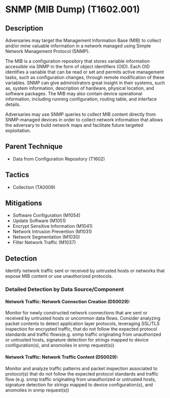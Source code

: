 # SNMP (MIB Dump) (T1602.001)

## Description
Adversaries may target the Management Information Base (MIB) to collect and/or mine valuable information in a network managed using Simple Network Management Protocol (SNMP).

The MIB is a configuration repository that stores variable information accessible via SNMP in the form of object identifiers (OID). Each OID identifies a variable that can be read or set and permits active management tasks, such as configuration changes, through remote modification of these variables. SNMP can give administrators great insight in their systems, such as, system information, description of hardware, physical location, and software packages. The MIB may also contain device operational information, including running configuration, routing table, and interface details.

Adversaries may use SNMP queries to collect MIB content directly from SNMP-managed devices in order to collect network information that allows the adversary to build network maps and facilitate future targeted exploitation. 

## Parent Technique
- Data from Configuration Repository (T1602)

## Tactics
- Collection (TA0009)

## Mitigations
- Software Configuration (M1054)
- Update Software (M1051)
- Encrypt Sensitive Information (M1041)
- Network Intrusion Prevention (M1031)
- Network Segmentation (M1030)
- Filter Network Traffic (M1037)

## Detection
Identify network traffic sent or received by untrusted hosts or networks that expose MIB content or use unauthorized protocols.

### Detailed Detection by Data Source/Component
#### Network Traffic: Network Connection Creation (DS0029): 
Monitor for newly constructed network connections that are sent or received by untrusted hosts or uncommon data flows. Consider analyzing packet contents to detect application layer protocols, leveraging SSL/TLS inspection for encrypted traffic, that do not follow the expected protocol standards and traffic flows(e.g. snmp traffic originating from unauthorized or untrusted hosts, signature detection for strings mapped to device configuration(s), and anomolies in snmp request(s))

#### Network Traffic: Network Traffic Content (DS0029): 
Monitor and analyze traffic patterns and packet inspection associated to protocol(s) that do not follow the expected protocol standards and traffic flow (e.g. snmp traffic originating from unauthorized or untrusted hosts, signature detection for strings mapped to device configuration(s), and anomolies in snmp request(s))

